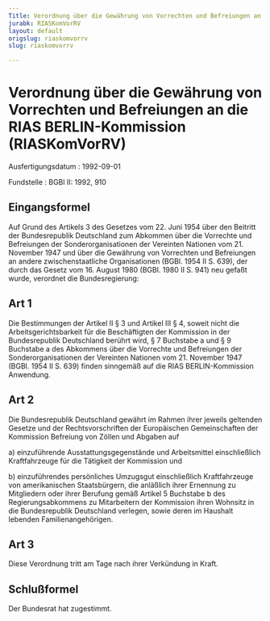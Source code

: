 ```yaml
---
Title: Verordnung über die Gewährung von Vorrechten und Befreiungen an die RIAS BERLIN-Kommission
jurabk: RIASKomVorRV
layout: default
origslug: riaskomvorrv
slug: riaskomvorrv

---
```


# Verordnung über die Gewährung von Vorrechten und Befreiungen an die RIAS BERLIN-Kommission (RIASKomVorRV)

Ausfertigungsdatum
:   1992-09-01

Fundstelle
:   BGBl II: 1992, 910

## Eingangsformel

Auf Grund des Artikels 3 des Gesetzes vom 22. Juni 1954 über den
Beitritt der Bundesrepublik Deutschland zum Abkommen über die
Vorrechte und Befreiungen der Sonderorganisationen der Vereinten
Nationen vom 21. November 1947 und über die Gewährung von Vorrechten
und Befreiungen an andere zwischenstaatliche Organisationen (BGBl.
1954 II S. 639), der durch das Gesetz vom 16. August 1980 (BGBl. 1980
II S. 941) neu gefaßt wurde, verordnet die Bundesregierung:

## Art 1

Die Bestimmungen der Artikel II § 3 und Artikel III § 4, soweit nicht
die Arbeitsgerichtsbarkeit für die Beschäftigten der Kommission in der
Bundesrepublik Deutschland berührt wird, § 7 Buchstabe a und § 9
Buchstabe a des Abkommens über die Vorrechte und Befreiungen der
Sonderorganisationen der Vereinten Nationen vom 21. November 1947
(BGBl. 1954 II S. 639) finden sinngemäß auf die RIAS BERLIN-Kommission
Anwendung.

## Art 2

Die Bundesrepublik Deutschland gewährt im Rahmen ihrer jeweils
geltenden Gesetze und der Rechtsvorschriften der Europäischen
Gemeinschaften der Kommission Befreiung von Zöllen und Abgaben auf

a)  einzuführende Ausstattungsgegenstände und Arbeitsmittel einschließlich
    Kraftfahrzeuge für die Tätigkeit der Kommission und


b)  einzuführendes persönliches Umzugsgut einschließlich Kraftfahrzeuge
    von amerikanischen Staatsbürgern, die anläßlich ihrer Ernennung zu
    Mitgliedern oder ihrer Berufung gemäß Artikel 5 Buchstabe b des
    Regierungsabkommens zu Mitarbeitern der Kommission ihren Wohnsitz in
    die Bundesrepublik Deutschland verlegen, sowie deren im Haushalt
    lebenden Familienangehörigen.

## Art 3

Diese Verordnung tritt am Tage nach ihrer Verkündung in Kraft.

## Schlußformel

Der Bundesrat hat zugestimmt.

